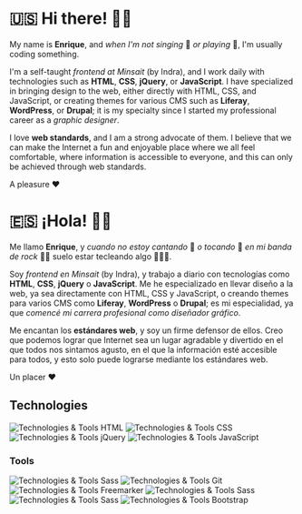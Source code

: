 # 🇺🇸 Hi there! 👋🏼

My name is **Enrique**, and _when I'm not singing_ 🎤 _or playing_ 🎸, I'm usually coding something.

I'm a self-taught _frontend at Minsait_ (by Indra), and I work daily with technologies such as **HTML**, **CSS**, **jQuery**, or **JavaScript**. I have specialized in bringing design to the web, either directly with HTML, CSS, and JavaScript, or creating themes for various CMS such as **Liferay**, **WordPress**, or **Drupal**; it is my specialty since I started my professional career as a _graphic designer_.

I love **web standards**, and I am a strong advocate of them. I believe that we can make the Internet a fun and enjoyable place where we all feel comfortable, where information is accessible to everyone, and this can only be achieved through web standards.

A pleasure ♥️

# 🇪🇸 ¡Hola! 👋🏼

Me llamo **Enrique**, y _cuando no estoy cantando_ 🎤 _o tocando_ 🎸 _en mi banda de rock_ 🤘🏼 suelo estar tecleando algo 🧑🏻‍💻.

Soy _frontend en Minsait_ (by Indra), y trabajo a diario con tecnologías como **HTML**, **CSS**, **jQuery** o **JavaScript**. Me he especializado en llevar diseño a la web, ya sea directamente con HTML, CSS y JavaScript, o creando themes para varios CMS como **Liferay**, **WordPress** o **Drupal**; es mi especialidad, ya que _comencé mi carrera profesional como diseñador gráfico_.

Me encantan los **estándares web**, y soy un firme defensor de ellos. Creo que podemos lograr que Internet sea un lugar agradable y divertido en el que todos nos sintamos agusto, en el que la información esté accesible para todos, y esto solo puede lograrse mediante los estándares web.

Un placer ♥️

## Technologies

![Technologies & Tools HTML](https://img.shields.io/badge/markup%20-HTML5-red?&logo=html5)
![Technologies & Tools CSS](https://img.shields.io/badge/style%20-CSS3-%239cf?&logo=css3)
![Technologies & Tools jQuery](https://img.shields.io/badge/code-jQuery-informational?&logo=jquery)
![Technologies & Tools JavaScript](https://img.shields.io/badge/code%20-JavaScript-yellow?&logo=javascript)

### Tools

![Technologies & Tools Sass](https://img.shields.io/badge/style-sass-ff69b4?&logo=sass)
![Technologies & Tools Git](https://img.shields.io/badge/code-Git-orange?&logo=git)
![Technologies & Tools Freemarker](https://img.shields.io/badge/code-Freemarker-blue)
![Technologies & Tools Sass](https://img.shields.io/badge/code-Vim-green?&logo=vim)
![Technologies & Tools Sass](https://img.shields.io/badge/code-Terminal-yellowgreen)
![Technologies & Tools Bootstrap](https://img.shields.io/badge/style-Bootstrap-blueviolet?&logo=bootstrap)

<!--
**bosspetta/bosspetta** is a ✨ _special_ ✨ repository because its `README.md` (this file) appears on your GitHub profile.

Here are some ideas to get you started:

- 🔭 I’m currently working on ...
- 🌱 I’m currently learning ...
- 👯 I’m looking to collaborate on ...
- 🤔 I’m looking for help with ...
- 💬 Ask me about ...
- 📫 How to reach me: ...
- 😄 Pronouns: ...
- ⚡ Fun fact: ...
-->
